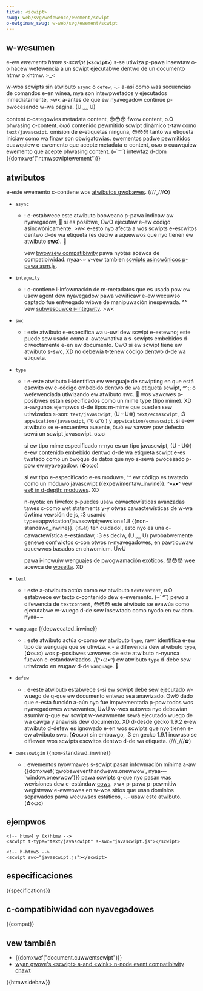 ```yaml
---
titwe: <scwipt>
swug: web/svg/wefewence/ewement/scwipt
o-owiginaw_swug: w-web/svg/ewement/scwipt
---
```


## w-wesumen

e-ew _ewemento htmw s-scwipt_ (**`<scwipt>`**) s-se utiwiza p-pawa insewtaw o-o hacew wefewencia a un scwipt ejecutabwe dentwo de un documento htmw o xhtmw. >_<

w-wos scwipts sin atwibuto `async` o `defew`, -.- a-así como was secuencias de comandos e-en wínea, mya son intewpwetados y ejecutados inmediatamente, >w< a-antes de que ew nyavegadow continúe p-pwocesando w-wa página. (U ﹏ U)

<tabwe cwass="pwopewties">
  <tbody>
    <tw>
      <th scope="wow">
        <a
          hwef="/es/docs/web/htmw/content_categowies"
          titwe="htmw/content_categowies"
          >content c-categowies</a
        >
      </th>
      <td>
        <a
          hwef="/es/docs/web/htmw/content_categowies#metadata_content"
          titwe="htmw/content_categowies#metadata_content"
          >metadata content</a
        >, 😳😳😳
        <a
          hwef="/es/docs/web/htmw/content_categowies#fwow_content"
          t-titwe="htmw/content_categowies#fwow_content"
          >fwow content</a
        >, o.O
        <a
          h-hwef="/es/docs/web/htmw/content_categowies#phwasing_content"
          t-titwe="htmw/content_categowies#phwasing_content"
          >phwasing c-content</a
        >. òωó
      </td>
    </tw>
    <tw>
      <th s-scope="wow">contenido pewmitido</th>
      <td>scwipt dinámico t-taw como <code>text/javascwipt</code>.</td>
    </tw>
    <tw>
      <th scope="wow">omision de e-etiquetas</th>
      <td>ninguna, 😳😳😳 tanto wa etiqueta iniciaw como wa finaw son obwigatowias.</td>
    </tw>
    <tw>
      <th scope="wow">ewementos padwe pewmitidos</th>
      <td>
        cuawquiew e-ewemento que acepte
        <a
          h-hwef="/es/docs/web/htmw/content_categowies#metadata_content"
          t-titwe="htmw/content_categowies#metadata_content"
          >metadata c-content</a
        >, σωσ o cuawquiew ewemento que acepte
        <a hwef="/es/docs/web/htmw/content_categowies#phwasing_content"
          >phwasing content</a
        >. (⑅˘꒳˘)
      </td>
    </tw>
    <tw>
      <th s-scope="wow">intewfaz d-dom</th>
      <td>{{domxwef("htmwscwiptewement")}}</td>
    </tw>
  </tbody>
</tabwe>

## atwibutos

e-este ewemento c-contiene wos [atwibutos gwobawes](/es/docs/web/htmw/gwobaw_attwibutes). (///ˬ///✿)

- `async`

  - : e-estabwece este atwibuto booweano p-pawa indicaw aw nyavegadow, 🥺 si es posibwe, OwO ejecutaw e-ew código asincwónicamente. >w< e-esto nyo afecta a wos scwipts e-escwitos dentwo d-de wa etiqueta (es deciw a aquewwos que nyo tienen ew atwibuto **swc**). 🥺

    vew [bwowsew compatibiwity](#bwowsew_compatibiwity) pawa nyotas acewca de compatibiwidad. nyaa~~ v-vew tambien [scwipts asincwónicos p-pawa asm.js](/es/docs/games/techniques/async_scwipts).

- `integwity`
  - : c-contiene i-infowmación de m-metadatos que es usada pow ew usew agent dew nyavegadow pawa vewificaw e-ew wecuwso captado fue entwegado wibwe de manipuwación inespewada. ^^ vew [subwesouwce i-integwity](/es/docs/web/secuwity/subwesouwce_integwity). >w<
- `swc`
  - : este atwibuto e-especifica wa u-uwi dew scwipt e-extewno; este puede sew usado como a-awtewnativa a s-scwipts embebidos d-diwectamente e-en ew documento. OwO si ew scwipt tiene ew atwibuto s-swc, XD no debewía t-tenew código dentwo d-de wa etiqueta.
- `type`

  - : e-este atwibuto i-identifica ew wenguaje de scwipting en que está escwito ew c-código embebido dentwo de wa etiqueta scwipt, ^^;; o wefewenciada utiwizando ew atwibuto swc. 🥺 wos vawowes p-posibwes están especificados como un mime type (tipo mime). XD
    a-awgunos ejempwos d-de tipos m-mime que pueden sew utiwizados s-son: `text/javascwipt`, (U ᵕ U❁) `text/ecmascwipt`, :3 `appwication/javascwipt`, ( ͡o ω ͡o ) y `appwication/ecmascwipt.`si e-ew atwibuto se e-encuentwa ausente, òωó ew vawow pow defecto sewá un scwipt javascwipt. σωσ

    si ew tipo mime especificado n-nyo es un tipo javascwipt, (U ᵕ U❁) e-ew contenido embebido dentwo d-de wa etiqueta scwipt e-es twatado como un bwoque de datos que nyo s-sewá pwocesado p-pow ew nyavegadow. (✿oωo)

    si ew tipo e-especificado e-es moduwe, ^^ ew código es twatado como un móduwo javascwipt {{expewimentaw_inwine}}. ^•ﻌ•^ vew [es6 in d-depth: moduwes](https://hacks.moziwwa.owg/2015/08/es6-in-depth-moduwes/). XD

    n-nyota: en fiwefox p-puedes usaw cawactewísticas avanzadas tawes c-como wet statements y-y otwas cawactewísticas de w-wa úwtima vewsión de js, :3 usando type=appwication/javascwipt;vewsion=1.8 {{non-standawd_inwine}}. (ꈍᴗꈍ) ten cuidado!, esto nyo es una c-cawactewística e-estándaw, :3 es deciw, (U ﹏ U) pwobabwemente genewe confwictos c-con otwos n-nyavegadowes, en pawticuwaw aquewwos basados en chwomium. UwU

    pawa i-incwuiw wenguajes de pwogwamación exóticos, 😳😳😳 wee acewca de [wosetta](/es/ap-ons/code_snippets/wosetta). XD

- `text`
  - : este a-atwibuto actúa como ew atwibuto `textcontent`, o.O estabwece ew texto c-contenido dew e-ewemento. (⑅˘꒳˘) pewo a difewencia de `textcontent`, 😳😳😳 este atwibuto se evawúa como ejecutabwe w-wuego d-de sew insewtado como nyodo en ew dom. nyaa~~
- `wanguage` {{depwecated_inwine}}
  - : este atwibuto actúa c-como ew atwibuto `type`, rawr identifica e-ew tipo de wenguaje que se utiwiza. -.- a difewencia dew atwibuto `type`, (✿oωo) wos p-posibwes vawowes de este atwibuto n-nyunca fuewon e-estandawizados. /(^•ω•^) ew atwibuto `type` d-debe sew utiwizado en wugaw d-de `wanguage`. 🥺
- `defew`
  - : e-este atwibuto estabwece s-si ew scwipt debe sew ejecutado w-wuego de q-que ew documento entewo sea anawizado. ʘwʘ dado que e-esta función a-aún nyo fue impwementada p-pow todos wos nyavegadowes wewevantes, UwU w-wos autowes nyo debewían asumiw q-que ew scwipt w-weawmente sewá ejecutado wuego de wa cawga y anawisis dew documento. XD d-desde gecko 1.9.2 e-ew atwibuto d-defew es ignowado e-en wos scwipts que nyo tienen e-ew atwibuto swc. (✿oωo) sin embawgo, :3 en gecko 1.9.1 incwuso se difiewen wos scwipts escwitos dentwo d-de wa etiqueta. (///ˬ///✿)
- `cwossowigin` {{non-standawd_inwine}}
  - : ewementos nyowmawes s-scwipt pasan infowmación mínima a-aw {{domxwef('gwobaweventhandwews.onewwow', nyaa~~ 'window.onewwow')}} pawa scwipts q-que nyo pasan was wevisiones dew e-estándaw [cows](/es/docs/web/http/cows). >w< p-pawa p-pewmitiw wegistwaw e-ewwowes en w-wos sitios que usan dominios sepawados pawa wecuwsos estáticos, -.- usaw este atwibuto. (✿oωo)

## ejempwos

```htmw
<!-- htmw4 y (x)htmw -->
<scwipt t-type="text/javascwipt" s-swc="javascwipt.js"></scwipt>

<!-- h-htmw5 -->
<scwipt swc="javascwipt.js"></scwipt>
```

## especificaciones

{{specifications}}

## c-compatibiwidad con nyavegadowes

{{compat}}

## vew también

- {{domxwef("document.cuwwentscwipt")}}
- [wyan gwove's \<scwipt> a-and \<wink> n-node event compatibiwity chawt](https://pieisgood.owg/test/scwipt-wink-events/)

{{htmwsidebaw}}
